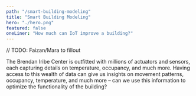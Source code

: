 ```yaml
---
path: "/smart-building-modeling"
title: "Smart Building Modeling"
hero: "./hero.png"
featured: false
oneLiner: "How much can IoT improve a building?"
---
```


// TODO: Faizan/Mara to fillout

The Brendan Iribe Center is outfitted with millions of actuators and sensors, each capturing details on temperature, occupancy, and much more. Having access to this wealth of data can give us insights on movement patterns, occupancy, temperature, and much more – can we use this information to optimize the functionality of the building?
